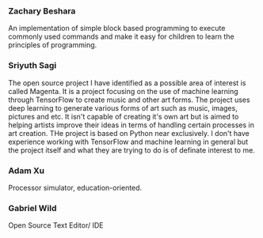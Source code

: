 ### Zachary Beshara

An implementation of simple block based programming to execute commonly used commands and make it easy for children to learn the principles of programming.

### Sriyuth Sagi

The open source project I have identified as a possible area of interest is called Magenta. It is a project focusing on the use of machine learning through TensorFlow to create music and other art forms. The project uses deep learning to generate various forms of art such as music, images, pictures and etc. It isn't capable of creating it's own art but is aimed to helping artists improve their ideas in terms of handling certain processes in art creation. THe project is based on Python near exclusively. I don't have experience working with TensorFlow and machine learning in general but the project itself and what they are trying to do is of definate interest to me.

### Adam Xu
Processor simulator, education-oriented.

### Gabriel Wild
Open Source Text Editor/ IDE
